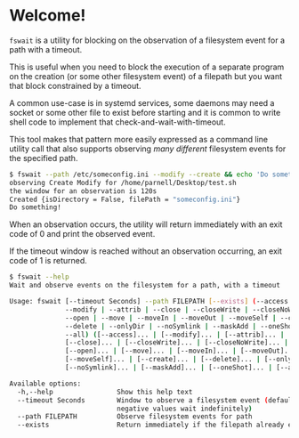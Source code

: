 # Welcome!
`fswait` is a utility for blocking on the observation of a filesystem event for
a path with a timeout.

This is useful when you need to block the execution of a separate program on the
creation (or some other filesystem event) of a filepath but you want that block
constrained by a timeout.

A common use-case is in systemd services, some daemons may need a socket or some
other file to exist before starting and it is common to write shell code to
implement that check-and-wait-with-timeout.

This tool makes that pattern more easily expressed as a command line utility
call that also supports observing _many different_ filesystem events for the
specified path.

```bash
$ fswait --path /etc/someconfig.ini --modify --create && echo 'Do something!'
observing Create Modify for /home/parnell/Desktop/test.sh
the window for an observation is 120s
Created {isDirectory = False, filePath = "someconfig.ini"}
Do something!
```

When an observation occurs, the utility will return immediately with an exit
code of 0 and print the observed event.

If the timeout window is reached without an observation occurring, an exit code
of 1 is returned.

```bash
$ fswait --help
Wait and observe events on the filesystem for a path, with a timeout

Usage: fswait [--timeout Seconds] --path FILEPATH [--exists] (--access |
              --modify | --attrib | --close | --closeWrite | --closeNoWrite |
              --open | --move | --moveIn | --moveOut | --moveSelf | --create |
              --delete | --onlyDir | --noSymlink | --maskAdd | --oneShot |
              --all) ([--access]... | [--modify]... | [--attrib]... |
              [--close]... | [--closeWrite]... | [--closeNoWrite]... |
              [--open]... | [--move]... | [--moveIn]... | [--moveOut]... |
              [--moveSelf]... | [--create]... | [--delete]... | [--onlyDir]... |
              [--noSymlink]... | [--maskAdd]... | [--oneShot]... | [--all]...)

Available options:
  -h,--help                Show this help text
  --timeout Seconds        Window to observe a filesystem event (default: 120s,
                           negative values wait indefinitely)
  --path FILEPATH          Observe filesystem events for path
  --exists                 Return immediately if the filepath already exists
```


